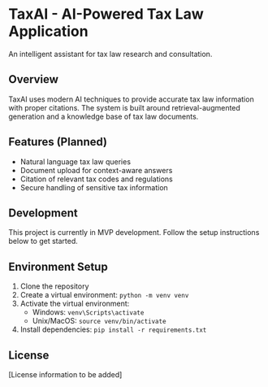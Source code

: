 # TaxAI - AI-Powered Tax Law Application

An intelligent assistant for tax law research and consultation.

## Overview

TaxAI uses modern AI techniques to provide accurate tax law information with proper citations. The system is built around retrieval-augmented generation and a knowledge base of tax law documents.

## Features (Planned)

- Natural language tax law queries
- Document upload for context-aware answers
- Citation of relevant tax codes and regulations
- Secure handling of sensitive tax information

## Development

This project is currently in MVP development. Follow the setup instructions below to get started.

## Environment Setup

1. Clone the repository
2. Create a virtual environment: `python -m venv venv`
3. Activate the virtual environment:
   - Windows: `venv\Scripts\activate`
   - Unix/MacOS: `source venv/bin/activate`
4. Install dependencies: `pip install -r requirements.txt`

## License

[License information to be added]
